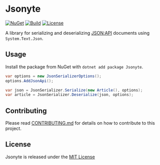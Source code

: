 # Jsonyte

[![NuGet](https://img.shields.io/nuget/v/Jsonapi?style=for-the-badge)](https://www.nuget.org/packages/Jsonyte) [![Build](https://img.shields.io/github/workflow/status/jsonyte/jsonyte/build?style=for-the-badge)](https://github.com/jsonyte/jsonyte/actions?query=workflow:build) [![License](https://img.shields.io/github/license/jsonyte/jsonyte?style=for-the-badge)](https://github.com/jsonyte/jsonyte/blob/master/LICENSE)

A library for serializing and deserializing [JSON:API](https://jsonapi.org) documents using `System.Text.Json`.

## Usage
Install the package from NuGet with `dotnet add package Jsonyte`.

```csharp
var options = new JsonSerializerOptions();
options.AddJsonApi();

var json = JsonSerializer.Serialize(new Article(), options);
var article = JsonSerializer.Deserialize(json, options);
```

## Contributing
Please read [CONTRIBUTING.md](CONTRIBUTING.md) for details on how to contribute to this project.

## License
Jsonyte is released under the [MIT License](LICENSE)
